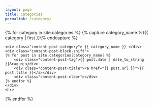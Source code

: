 ```yaml
---
layout: page
title: Categories
permalink: /category/
---
```

<div>
{% for category in site.categories %}
    {% capture category_name %}{{ category | first }}{% endcapture %}

    <div class="content-post-category"> {{ category_name }} </div>
    <div class="content-post-block-shift">
    {% for post in site.categories[category_name] %}
        <div class="content-post-tag">{{ post.date | date_to_string }}&raquo;</div>
        <div class="content-post-title"><a href="{{ post.url }}">{{ post.title }}</a></div>
        <div class="content-post-clear"></div>
    {% endfor %}
    </div>
    <hr>
{% endfor %}
</div>
